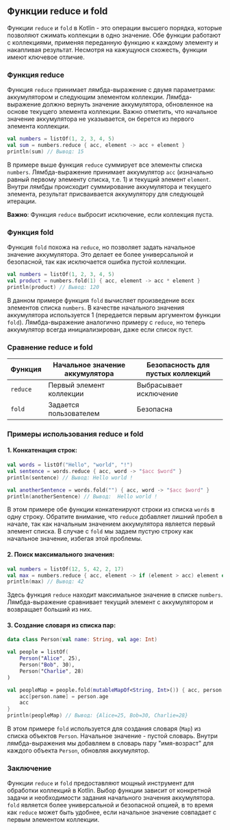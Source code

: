 ## Функции reduce и fold

Функции `reduce` и `fold` в Kotlin - это операции высшего порядка, которые позволяют сжимать коллекции в одно значение. Обе функции работают с коллекциями, применяя переданную функцию к каждому элементу и накапливая результат. Несмотря на кажущуюся схожесть, функции имеют ключевое отличие.

### Функция reduce

Функция `reduce` принимает лямбда-выражение с двумя параметрами: аккумулятором и следующим элементом коллекции. Лямбда-выражение должно вернуть значение аккумулятора, обновленное на основе текущего элемента коллекции. Важно отметить, что начальное значение аккумулятора не указывается, он берется из первого элемента коллекции.

```kotlin
val numbers = listOf(1, 2, 3, 4, 5)
val sum = numbers.reduce { acc, element -> acc + element } 
println(sum) // Вывод: 15
```

В примере выше функция `reduce` суммирует все элементы списка `numbers`. Лямбда-выражение принимает аккумулятор `acc` (изначально равный первому элементу списка, т.е. 1) и текущий элемент `element`. Внутри лямбды происходит суммирование аккумулятора и текущего элемента, результат присваивается аккумулятору для следующей итерации.

**Важно**: Функция `reduce` выбросит исключение, если коллекция пуста.

### Функция fold

Функция `fold` похожа на `reduce`, но позволяет задать начальное значение аккумулятора. Это делает ее более универсальной и безопасной, так как исключается ошибка пустой коллекции.

```kotlin
val numbers = listOf(1, 2, 3, 4, 5)
val product = numbers.fold(1) { acc, element -> acc * element }
println(product) // Вывод: 120
```

В данном примере функция `fold` вычисляет произведение всех элементов списка `numbers`. В качестве начального значения аккумулятора используется 1 (передается первым аргументом функции `fold`). Лямбда-выражение аналогично примеру с `reduce`, но теперь аккумулятор всегда инициализирован, даже если список пуст.

### Сравнение reduce и fold

| Функция | Начальное значение аккумулятора | Безопасность для пустых коллекций |
|---|---|---|
| `reduce` | Первый элемент коллекции | Выбрасывает исключение |
| `fold` | Задается пользователем | Безопасна |

### Примеры использования reduce и fold

#### 1. Конкатенация строк:

```kotlin
val words = listOf("Hello", "world", "!")
val sentence = words.reduce { acc, word -> "$acc $word" }
println(sentence) // Вывод: Hello world !

val anotherSentence = words.fold("") { acc, word -> "$acc $word" }
println(anotherSentence) // Вывод:  Hello world ! 
```

В этом примере обе функции конкатенируют строки из списка `words` в одну строку. Обратите внимание, что `reduce` добавляет лишний пробел в начале, так как начальным значением аккумулятора является первый элемент списка. В случае с `fold` мы задаем пустую строку как начальное значение, избегая этой проблемы.

#### 2. Поиск максимального значения:

```kotlin
val numbers = listOf(12, 5, 42, 2, 17)
val max = numbers.reduce { acc, element -> if (element > acc) element else acc }
println(max) // Вывод: 42
```

Здесь функция `reduce` находит максимальное значение в списке `numbers`. Лямбда-выражение сравнивает текущий элемент с аккумулятором и возвращает больший из них.

#### 3. Создание словаря из списка пар:

```kotlin
data class Person(val name: String, val age: Int)

val people = listOf(
    Person("Alice", 25),
    Person("Bob", 30),
    Person("Charlie", 28)
)

val peopleMap = people.fold(mutableMapOf<String, Int>()) { acc, person ->
    acc[person.name] = person.age
    acc
}
println(peopleMap) // Вывод: {Alice=25, Bob=30, Charlie=28}
```

В этом примере `fold` используется для создания словаря (`Map`) из списка объектов `Person`. Начальное значение - пустой словарь. Внутри лямбда-выражения мы добавляем в словарь пару "имя-возраст" для каждого объекта `Person`, обновляя аккумулятор.

### Заключение

Функции `reduce` и `fold` предоставляют мощный инструмент для обработки коллекций в Kotlin. Выбор функции зависит от конкретной задачи и необходимости задания начального значения аккумулятора. `fold` является более универсальной и безопасной опцией, в то время  как `reduce`  может быть удобнее, если начальное значение совпадает с первым элементом коллекции.
